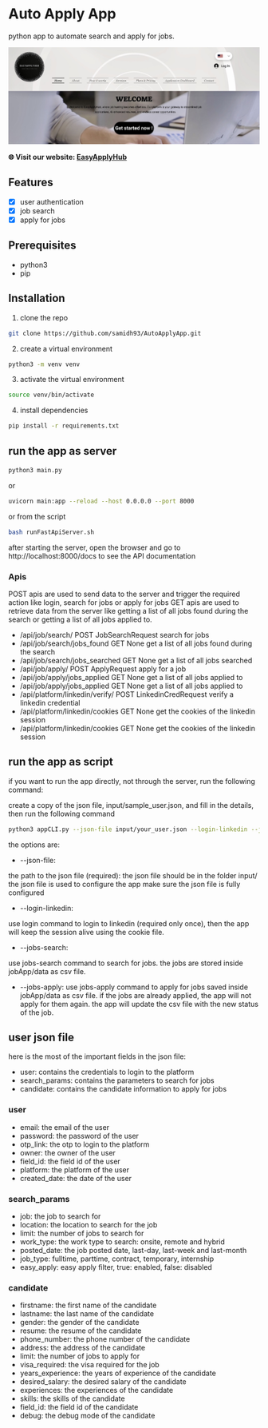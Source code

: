 # Auto Apply App
python app to automate search and apply for jobs. 

![EasyApplyHub Website](img/website.jpeg)

**🌐 Visit our website: [EasyApplyHub](https://samidhiabx.wixsite.com/easyapplyhub)**

## Features
- [x] user authentication 
- [x] job search 
- [x] apply for jobs

## Prerequisites
- python3
- pip


## Installation
1. clone the repo
```bash
git clone https://github.com/samidh93/AutoApplyApp.git
```
2. create a virtual environment
```bash
python3 -m venv venv
```
3. activate the virtual environment
```bash
source venv/bin/activate
```    
4. install dependencies
```bash
pip install -r requirements.txt
```

## run the app as server
```bash
python3 main.py
```
or 
```bash
uvicorn main:app --reload --host 0.0.0.0 --port 8000
```
or from the script
```bash
bash runFastApiServer.sh
```
after starting the server, open the browser and go to http://localhost:8000/docs to see the API documentation

### Apis
POST apis are used to send data to the server and trigger the required action like login, search for jobs or apply for jobs
GET apis are used to retrieve data from the server like getting a list of all jobs found during the search or getting a list of all jobs applied to.

- /api/job/search/  POST  JobSearchRequest  search for jobs
- /api/job/search/jobs_found  GET  None  get a list of all jobs found during the search
- /api/job/search/jobs_searched  GET  None  get a list of all jobs searched 
- /api/job/apply/  POST  ApplyRequest  apply for a job
- /api/job/apply/jobs_applied  GET  None  get a list of all jobs applied to
- /api/job/apply/jobs_applied  GET  None  get a list of all jobs applied to
- /api/platform/linkedin/verify/  POST  LinkedinCredRequest  verify a linkedin credential
- /api/platform/linkedin/cookies  GET  None  get the cookies of the linkedin session
- /api/platform/linkedin/cookies  GET  None  get the cookies of the linkedin session

## run the app as script
if you want to run the app directly, not through the server, run the following command:

create a copy of the json file, input/sample_user.json, and fill in the details, then run the following command
```bash
python3 appCLI.py --json-file input/your_user.json --login-linkedin --jobs-search --jobs-apply
```
the options are:
- --json-file: 

the path to the json file (required):
the json file should be in the folder input/
the json file is used to configure the app
make sure the json file is fully configured
- --login-linkedin: 

use login command to login to linkedin (required only once), then the app will keep the session alive using the cookie file.
- --jobs-search: 

use jobs-search command to search for jobs. the jobs are stored inside jobApp/data as csv file. 
- --jobs-apply: 
use jobs-apply command to apply for jobs saved inside jobApp/data as csv file. if the jobs are already applied, the app will not apply for them again. the app will update the csv file with the new status of the job.

## user json file
here is the most of the important fields in the json file:
- user: contains the credentials to login to the platform
- search_params: contains the parameters to search for jobs
- candidate: contains the candidate information to apply for jobs

### user
- email: the email of the user
- password: the password of the user
- otp_link: the otp to login to the platform
- owner: the owner of the user
- field_id: the field id of the user
- platform: the platform of the user
- created_date: the date of the user

### search_params
- job: the job to search for
- location: the location to search for the job
- limit: the number of jobs to search for
- work_type: the work type to search: onsite, remote and hybrid
- posted_date: the job posted date, last-day, last-week and last-month
- job_type:  fulltime, parttime, contract, temporary, internship
- easy_apply: easy apply filter, true: enabled, false: disabled

### candidate
- firstname: the first name of the candidate
- lastname: the last name of the candidate
- gender: the gender of the candidate
- resume: the resume of the candidate
- phone_number: the phone number of the candidate
- address: the address of the candidate
- limit: the number of jobs to apply for
- visa_required: the visa required for the job
- years_experience: the years of experience of the candidate
- desired_salary: the desired salary of the candidate
- experiences: the experiences of the candidate
- skills: the skills of the candidate
- field_id: the field id of the candidate
- debug: the debug mode of the candidate
